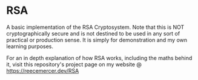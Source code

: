 # RSA
A basic implementation of the RSA Cryptosystem. Note that this is NOT cryptographically secure and is not destined to be used in any sort of practical or production sense. It is simply for demonstration and my own learning purposes.

For an in depth explanation of how RSA works, including the maths behind it, visit this repository's project page on my website @ https://reecemercer.dev/RSA
